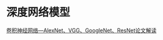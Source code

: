 # 深度网络模型
[卷积神经网络—AlexNet、VGG、GoogleNet、ResNet论文解读](https://blog.csdn.net/wsp_1138886114/article/details/81386422)
